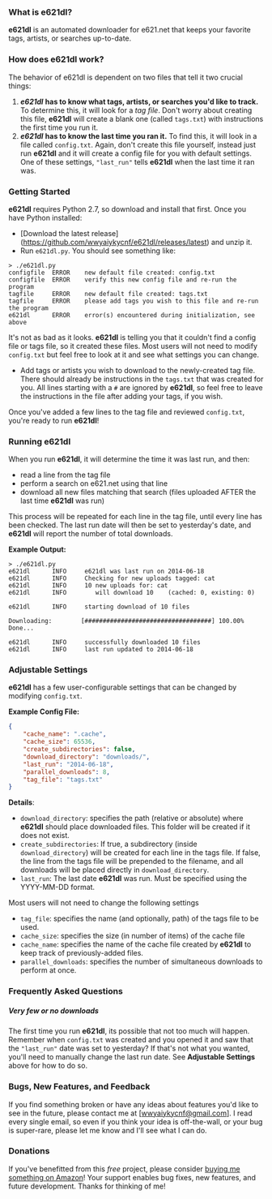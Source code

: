 ### What is **e621dl**?
**e621dl** is an automated downloader for e621.net that keeps your favorite tags, artists, or searches up-to-date.

### How does **e621dl** work?
The behavior of e621dl is dependent on two files that tell it two crucial things:

1. ***e621dl*** **has to know what tags, artists, or searches you'd like to track.**  To determine this, it will look for a *tag file*.  Don't worry about creating this file, **e621dl** will create a blank one (called `tags.txt`) with instructions the first time you run it.
2. ***e621dl*** **has to know the last time you ran it.**  To find this, it will look in a file called `config.txt`.  Again, don't create this file yourself, instead just run **e621dl** and it will create a config file for you with default settings.  One of these settings, `"last_run"` tells **e621dl** when the last time it ran was. 

### Getting Started
**e621dl** requires Python 2.7, so download and install that first.  Once you have Python installed:

- [Download the latest release] (https://github.com/wwyaiykycnf/e621dl/releases/latest) and unzip it.
- Run `e621dl.py`.  You should see something like:
```
> ./e621dl.py
configfile  ERROR    new default file created: config.txt
configfile  ERROR    verify this new config file and re-run the program
tagfile     ERROR    new default file created: tags.txt
tagfile     ERROR    please add tags you wish to this file and re-run the program
e621dl      ERROR    error(s) encountered during initialization, see above
```
It's not as bad as it looks.  **e621dl** is telling you that it couldn't find a config file or tags file, so it created these files.  Most users will not need to modify `config.txt` but feel free to look at it and see what settings you can change. 

- Add tags or artists you wish to download to the newly-created tag file.  There should already be instructions in the `tags.txt` that was created for you.  All lines starting with a `#` are ignored by **e621dl**, so feel free to leave the instructions in the file after adding your tags, if you wish. 

Once you've added a few lines to the tag file and reviewed `config.txt`, you're ready to run **e621dl**!


### Running **e621dl**
When you run **e621dl**, it will determine the time it was last run, and then:
- read a line from the tag file
- perform a search on e621.net using that line
- download all new files matching that search (files uploaded AFTER the last time **e621dl** was run)

This process will be repeated for each line in the tag file, until every line has been checked.  The last run date will then be set to yesterday's date, and **e621dl** will report the number of total downloads. 

**Example Output:**
```
> ./e621dl.py
e621dl      INFO     e621dl was last run on 2014-06-18
e621dl      INFO     Checking for new uploads tagged: cat
e621dl      INFO     10 new uploads for: cat
e621dl      INFO     	will download 10	(cached: 0, existing: 0)

e621dl      INFO     starting download of 10 files

Downloading:        [###################################] 100.00% Done...

e621dl      INFO     successfully downloaded 10 files
e621dl      INFO     last run updated to 2014-06-18
```

### Adjustable Settings
**e621dl** has a few user-configurable settings that can be changed by modifying `config.txt`.

**Example Config File:**
```JSON
{
    "cache_name": ".cache", 
    "cache_size": 65536, 
    "create_subdirectories": false, 
    "download_directory": "downloads/", 
    "last_run": "2014-06-18", 
    "parallel_downloads": 8, 
    "tag_file": "tags.txt"
}
```
**Details**:
* `download_directory`: specifies the path (relative or absolute) where **e621dl** should place downloaded files.  This folder will be created if it does not exist. 
* `create_subdirectories`: If true, a subdirectory (inside `download_directory`) will be created for each line in the tags file.  If false, the line from the tags file will be prepended to the filename, and all downloads will be placed directly in `download_directory`.
* `last_run`: The last date **e621dl** was run.  Must be specified using the YYYY-MM-DD format. 

Most users will not need to change the following settings
* `tag_file`: specifies the name (and optionally, path) of the tags file to be used. 
* `cache_size`: specifies the size (in number of items) of the cache file
* `cache_name`: specifies the name of the cache file created by **e621dl** to keep track of previously-added files.
* `parallel_downloads`: specifies the number of simultaneous downloads to perform at once. 

### Frequently Asked Questions

##### Very few or no downloads
The first time you run **e621dl**, its possible that not too much will happen.  Remember when `config.txt` was created and you opened it and saw that the `"last_run"` date was set to yesterday?  If that's not what you wanted, you'll need to manually change the last run date.  See **Adjustable Settings** above for how to do so. 

### Bugs, New Features, and Feedback
If you find something broken or have any ideas about features you'd like to see in the future, please contact me at [wwyaiykycnf@gmail.com].  I read every single email, so even if you think your idea is off-the-wall, or your bug is super-rare, please let me know and I'll see what I can do. 

### Donations
If you've benefitted from this *free* project, please consider [buying me something on Amazon](http://amzn.com/w/20RZIUHXLO6R4)!  Your support enables bug fixes, new features, and future development.  Thanks for thinking of me!
